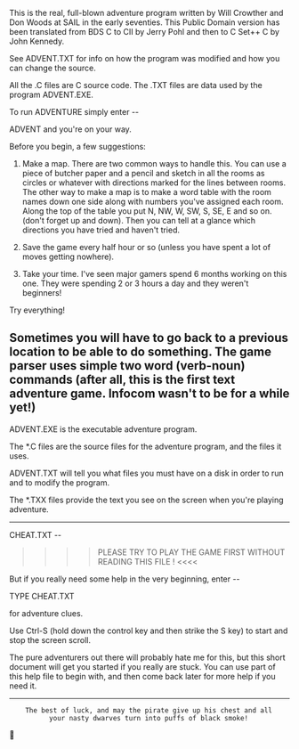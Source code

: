 This is the real, full-blown adventure program written by Will Crowther
and Don Woods at SAIL in the early seventies.  This Public Domain
version has been translated from BDS C to CII by Jerry Pohl and then
to C Set++ C by John Kennedy.

See ADVENT.TXT for info on how the program was modified and how you can
change the source.

All the .C files are C source code. The .TXT files are data used
by the program ADVENT.EXE.

To run ADVENTURE simply enter --

ADVENT<cr> and you're on your way.

Before you begin, a few suggestions:

1. Make a map. There are two common ways to handle this. You can
use a piece of butcher paper and a pencil and sketch in all the
rooms as circles or whatever with directions marked for the lines
between rooms. The other way to make a map is to make a word table
with the room names down one side along with numbers you've assigned
each room. Along the top of the table you put N, NW, W, SW, S, SE, E
and so on. (don't forget up and down). Then you can tell at a glance
which directions you have tried and haven't tried.

2. Save the game every half hour or so (unless you have spent a lot
of moves getting nowhere).

3. Take your time. I've seen major gamers spend 6 months working on
this one. They were spending 2 or 3 hours a day and they weren't
beginners!

Try everything!

Sometimes you will have to go back to a previous location to be able to do
something.  The game parser uses simple two word (verb-noun) commands
(after all, this is the first text adventure game. Infocom wasn't to be
for a while yet!)
-----------------------------------------------------------------------------

ADVENT.EXE is the executable adventure program.

The *.C files are the source files for the adventure program,
and the files it uses.

ADVENT.TXT will tell you what files you must have on a disk in
order to run and to modify the program.

The *.TXX files provide the text you see on the screen when
you're playing adventure.

-----------------------------------------------------------------------------

CHEAT.TXT --

>>>>  PLEASE TRY TO PLAY THE GAME FIRST WITHOUT READING THIS FILE !  <<<<

But if you really need some help in the very beginning, enter --

TYPE CHEAT.TXT

for adventure clues.

Use Ctrl-S (hold down the control key and then strike the S key)
to start and stop the screen scroll.

The pure adventurers out there will probably hate me for this,
but this short document will get you started if you really
are stuck.  You can use part of this help file to begin with,
and then come back later for more help if you need it.

------------------------------------------------------------------------------

        The best of luck, and may the pirate give up his chest and all
              your nasty dwarves turn into puffs of black smoke!
